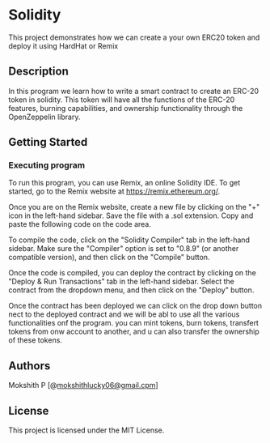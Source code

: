 # Solidity

This project demonstrates how we can create a your own ERC20 token and deploy it using HardHat or Remix

## Description

In this program we learn how to write a smart contract to create an ERC-20 token in solidity. This token will have all the functions of the ERC-20 features, burning capabilities, and ownership functionality through the OpenZeppelin library.

## Getting Started

### Executing program

To run this program, you can use Remix, an online Solidity IDE. To get started, go to the Remix website at https://remix.ethereum.org/.

Once you are on the Remix website, create a new file by clicking on the "+" icon in the left-hand sidebar. Save the file with a .sol extension. Copy and paste the following code on the code area.

To compile the code, click on the "Solidity Compiler" tab in the left-hand sidebar. Make sure the "Compiler" option is set to "0.8.9" (or another compatible version), and then click on the "Compile" button.

Once the code is compiled, you can deploy the contract by clicking on the "Deploy & Run Transactions" tab in the left-hand sidebar. Select the contract from the dropdown menu, and then click on the "Deploy" button.

Once the contract has been deployed we can click on the drop down button nect to the deployed contract and we will be abl to use all the various functionalities onf the program. you can mint tokens, burn tokens, transfert tokens from onw account to another, and u can also transfer the ownership of these tokens.

## Authors

Mokshith P
[@mokshithlucky06@gmail.cpm]


## License

This project is licensed under the MIT License.
